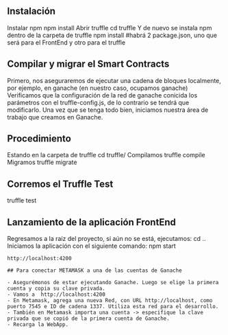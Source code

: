 ## Instalación

Instalar npm
npm install 
Abrir truffle
cd truffle
Y de nuevo se instala npm dentro de la carpeta de truffle
npm install #habrá 2 package.json, uno que será para el FrontEnd y otro para el truffle


## Compilar y migrar el Smart Contracts

Primero, nos aseguraremos de ejecutar una cadena de bloques localmente, por ejemplo, en ganache (en nuestro caso, ocupamos ganache)
Verificamos que la configuración de la red de ganache conicida los parámetros con el truffle-config.js, de lo contrario se tendrá que modificarlo.
Una vez que se tenga todo bien, iniciamos nuestra área de trabajo que creamos en Ganache.
## Procedimiento
 Estando en la carpeta de truffle
cd truffle/
Compilamos
truffle compile
Migramos
truffle migrate


## Corremos el Truffle Test
truffle test


## Lanzamiento de la aplicación FrontEnd

Regresamos a la raíz del proyecto, si aún no se está, ejecutamos:
cd ..
Iniciamos la aplicación con el siguiente comando:
npm start
```Ponemos este link en nuestro navegador
http://localhost:4200

## Para conectar METAMASK a una de las cuentas de Ganache

- Asegurémonos de estar ejecutando Ganache. Luego se elige la primera cuenta y copia su clave privada.
- Vamos a  http://localhost:4200
- En Metamask, agrega una nueva Red, con URL http://localhost, como puerto 7545 e ID de cadena 1337. Utiliza esta red para el desarrollo.
- También en Metamask importa una cuenta -> especifique la clave privada que se copió de la primera cuenta de Ganache.
- Recarga la WebApp.
 
